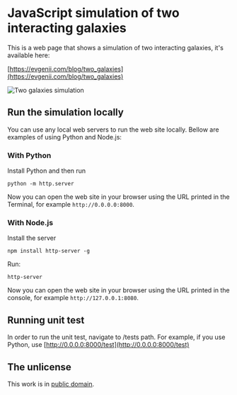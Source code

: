 # JavaScript simulation of two interacting galaxies

This is a web page that shows a simulation of two interacting galaxies, it's available here:

[https://evgenii.com/blog/two_galaxies](https://evgenii.com/blog/two_galaxies)

![Two galaxies simulation](https://github.com/evgenyneu/two_galaxies/raw/master/images_docs/two_galaxies.jpg)


## Run the simulation locally

You can use any local web servers to run the web site locally. Bellow are examples of using Python and Node.js:


### With Python

Install Python and then run

```
python -m http.server
```

Now you can open the web site in your browser using the URL printed in the Terminal, for example `http://0.0.0.0:8000`.


### With Node.js

Install the server

```
npm install http-server -g
```

Run:

```
http-server
```

Now you can open the web site in your browser using the URL printed in the console, for example `http://127.0.0.1:8080`.


## Running unit test

In order to run the unit test, navigate to /tests path. For example, if you use Python, use [http://0.0.0.0:8000/test](http://0.0.0.0:8000/test)


## The unlicense

This work is in [public domain](LICENSE).
